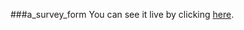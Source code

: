 ###a_survey_form
You can see it live by clicking [here](https://ihsanmaulana14.github.io/a_survey_form/).

